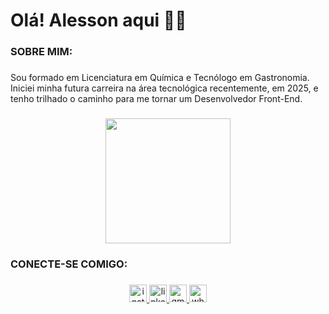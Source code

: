 <h1 align="left">Olá! Alesson aqui 🤘🏻</h1>

###

<h3 align="left">SOBRE MIM:</h3>

###

<p align="left">Sou formado em Licenciatura em Química e Tecnólogo em Gastronomia. Iniciei minha futura carreira na área tecnológica recentemente, em 2025, e tenho trilhado o caminho para me tornar um Desenvolvedor Front-End.</p>

###

<div align="center">
  <img height="200" src="https://bing.com/th/id/BCO.4f008f4e-8694-465b-808d-6598c5304306.png"  />
</div>

###

<h3 align="left">CONECTE-SE COMIGO:</h3>

###

<div align="center">
  <a href="https://www.instagram.com/alessonsardinha/" target="_blank">
    <img src="https://img.shields.io/static/v1?message=Instagram&logo=instagram&label=&color=2C2338&logoColor=b&labelColor=&style=flat" height="28" alt="instagram logo"  />
  </a>
  <a href="https://www.linkedin.com/in/alesson-sardinha-moraes-956b02332/" target="_blank">
    <img src="https://img.shields.io/static/v1?message=LinkedIn&logo=linkedin&label=&color=2C2338&logoColor=white&labelColor=&style=flat" height="28" alt="linkedin logo"  />
  </a>
  <a href="alesson.ifma2016@gmail.com" target="_blank">
    <img src="https://img.shields.io/static/v1?message=Gmail&logo=gmail&label=&color=2C2338&logoColor=white&labelColor=&style=flat" height="28" alt="gmail logo"  />
  </a>
  <a href="https://wa.me/98984140747" target="_blank">
    <img src="https://img.shields.io/static/v1?message=Whatsapp&logo=whatsapp&label=&color=2C2338&logoColor=white&labelColor=&style=flat" height="28" alt="whatsapp logo"  />
  </a>
</div>

###
